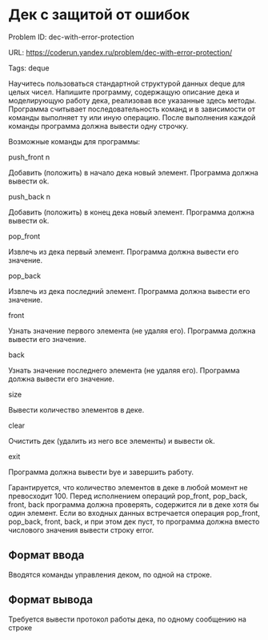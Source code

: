 # Дек с защитой от ошибок

Problem ID: dec-with-error-protection

URL: https://coderun.yandex.ru/problem/dec-with-error-protection/

Tags: deque

Научитесь пользоваться стандартной структурой данных deque для целых чисел.  Напишите программу, содержащую описание дека и моделирующую работу дека, 
реализовав все указанные здесь методы. Программа считывает последовательность команд и в зависимости от команды выполняет 
ту или иную операцию. После выполнения каждой команды программа должна вывести одну строчку.

Возможные команды для программы:

push_front n

Добавить (положить) в начало дека новый элемент. Программа должна вывести ok.

push_back n

Добавить (положить) в конец дека новый элемент. Программа должна вывести ok.

pop_front

Извлечь из дека первый элемент. Программа должна вывести его значение.

pop_back

Извлечь из дека последний элемент. Программа должна вывести его значение.

front

Узнать значение первого элемента (не удаляя его). Программа должна вывести его значение.

back

Узнать значение последнего элемента (не удаляя его). Программа должна вывести его значение.

size

Вывести количество элементов в деке.

clear

Очистить дек (удалить из него все элементы) и вывести ok.

exit

Программа должна вывести bye и завершить работу.

Гарантируется, что количество элементов в деке в любой момент не превосходит 100. Перед исполнением операций pop_front, pop_back, front, back программа должна проверять, содержится ли в деке хотя бы один элемент. Если во входных данных встречается операция pop_front, pop_back, front, back, и при этом дек пуст, то программа должна вместо числового значения вывести строку error.


## Формат ввода

Вводятся команды управления деком, по одной на строке.


## Формат вывода

Требуется вывести протокол работы дека, по одному сообщению на строке

